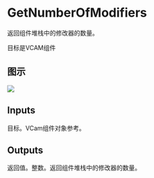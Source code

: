 # GetNumberOfModifiers

返回组件堆栈中的修改器的数量。

目标是VCAM组件

## 图示

![]($-20221218-21282433.png)

## Inputs

目标。VCam组件对象参考。  

## Outputs

返回值。整数。返回组件堆栈中的修改器的数量。
